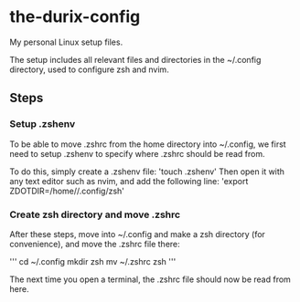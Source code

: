 # the-durix-config

My personal Linux setup files.

The setup includes all relevant files and directories in the ~/.config directory, used to configure zsh and nvim.

## Steps

### Setup .zshenv

To be able to move .zshrc from the home directory into ~/.config, we first need to setup .zshenv to specify where .zshrc should be read from.

To do this, simply create a .zshenv file:
'touch .zshenv'
Then open it with any text editor such as nvim, and add the following line:
'export ZDOTDIR=/home/<USER>/.config/zsh'

### Create zsh directory and move .zshrc

After these steps, move into ~/.config and make a zsh directory (for convenience), and move the .zshrc file there:

'''
cd ~/.config
mkdir zsh
mv ~/.zshrc zsh
'''

The next time you open a terminal, the .zshrc file should now be read from here.
